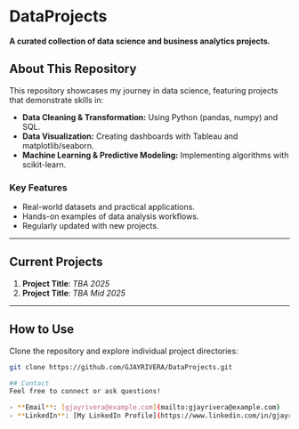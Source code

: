 # DataProjects  
**A curated collection of data science and business analytics projects.**  

## About This Repository  
This repository showcases my journey in data science, featuring projects that demonstrate skills in:  
- **Data Cleaning & Transformation:** Using Python (pandas, numpy) and SQL.  
- **Data Visualization:** Creating dashboards with Tableau and matplotlib/seaborn.  
- **Machine Learning & Predictive Modeling:** Implementing algorithms with scikit-learn.  

### Key Features  
- Real-world datasets and practical applications.  
- Hands-on examples of data analysis workflows.  
- Regularly updated with new projects.

---

## Current Projects  
1. **Project Title**: *TBA 2025*  
2. **Project Title**: *TBA Mid 2025*  

---

## How to Use  
Clone the repository and explore individual project directories:  
```bash
git clone https://github.com/GJAYRIVERA/DataProjects.git

## Contact  
Feel free to connect or ask questions!  

- **Email**: [gjayrivera@example.com](mailto:gjayrivera@example.com)  
- **LinkedIn**: [My LinkedIn Profile](https://www.linkedin.com/in/gjayrivera/)  

